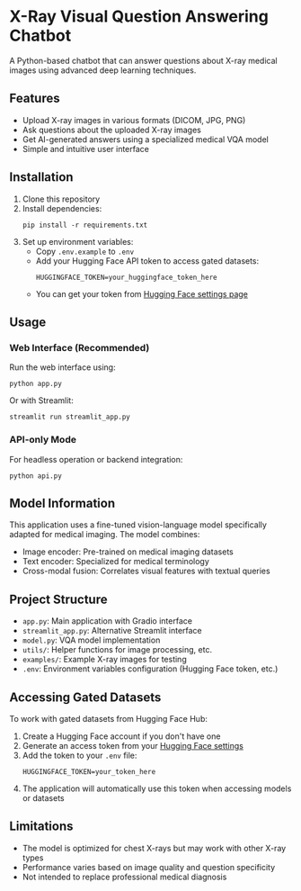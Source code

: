 # X-Ray Visual Question Answering Chatbot

A Python-based chatbot that can answer questions about X-ray medical images using advanced deep learning techniques.

## Features

- Upload X-ray images in various formats (DICOM, JPG, PNG)
- Ask questions about the uploaded X-ray images
- Get AI-generated answers using a specialized medical VQA model
- Simple and intuitive user interface

## Installation

1. Clone this repository
2. Install dependencies:
   ```
   pip install -r requirements.txt
   ```
3. Set up environment variables:
   - Copy `.env.example` to `.env`
   - Add your Hugging Face API token to access gated datasets:
     ```
     HUGGINGFACE_TOKEN=your_huggingface_token_here
     ```
   - You can get your token from [Hugging Face settings page](https://huggingface.co/settings/tokens)

## Usage

### Web Interface (Recommended)

Run the web interface using:

```
python app.py
```

Or with Streamlit:

```
streamlit run streamlit_app.py
```

### API-only Mode

For headless operation or backend integration:

```
python api.py
```

## Model Information

This application uses a fine-tuned vision-language model specifically adapted for medical imaging. The model combines:

- Image encoder: Pre-trained on medical imaging datasets
- Text encoder: Specialized for medical terminology
- Cross-modal fusion: Correlates visual features with textual queries

## Project Structure

- `app.py`: Main application with Gradio interface
- `streamlit_app.py`: Alternative Streamlit interface
- `model.py`: VQA model implementation
- `utils/`: Helper functions for image processing, etc.
- `examples/`: Example X-ray images for testing
- `.env`: Environment variables configuration (Hugging Face token, etc.)

## Accessing Gated Datasets

To work with gated datasets from Hugging Face Hub:

1. Create a Hugging Face account if you don't have one
2. Generate an access token from your [Hugging Face settings](https://huggingface.co/settings/tokens)
3. Add the token to your `.env` file:
   ```
   HUGGINGFACE_TOKEN=your_token_here
   ```
4. The application will automatically use this token when accessing models or datasets

## Limitations

- The model is optimized for chest X-rays but may work with other X-ray types
- Performance varies based on image quality and question specificity
- Not intended to replace professional medical diagnosis 